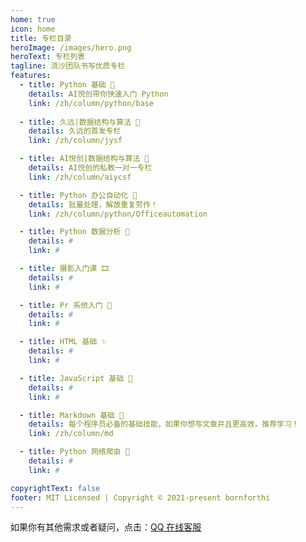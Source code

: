 ```yaml
---
home: true
icon: home
title: 专栏目录
heroImage: /images/hero.png
heroText: 专栏列表
tagline: 流沙团队书写优质专栏
features:
  - title: Python 基础 🧰
    details: AI悦创带你快速入门 Python
    link: /zh/column/python/base
  
  - title: 久远|数据结构与算法 🎇
    details: 久远的首发专栏
    link: /zh/column/jysf

  - title: AI悦创|数据结构与算法 🎡
    details: AI悦创的私教一对一专栏
    link: /zh/column/aiycsf

  - title: Python 办公自动化 🎉
    details: 批量处理，解放重复劳作！
    link: /zh/column/python/Officeautomation

  - title: Python 数据分析 💬
    details: #
    link: #

  - title: 摄影入门课 🎞
    details: #
    link: #

  - title: Pr 系统入门 🌙
    details: #
    link: #

  - title: HTML 基础 ✨
    details: #
    link: #

  - title: JavaScript 基础 🎑
    details: #
    link: #

  - title: Markdown 基础 🎡
    details: 每个程序员必备的基础技能，如果你想写文章并且更高效，推荐学习！
    link: /zh/column/md

  - title: Python 网络爬虫 🧩
    details: #
    link: #

copyrightText: false
footer: MIT Licensed | Copyright © 2021-present bornforthi
---
```




如果你有其他需求或者疑问，点击：[QQ 在线客服](http://wpa.qq.com/msgrd?v=3&uin=1432803776&site=qq&menu=yes)

